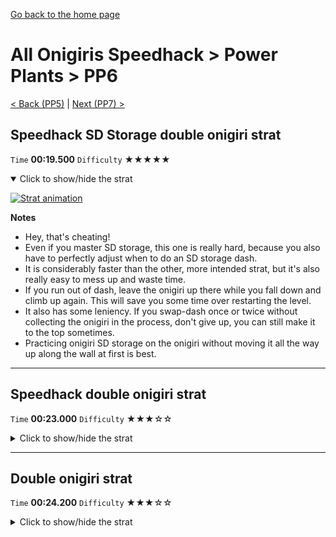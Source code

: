 [Go back to the home page](https://github.com/Doublevil/scbspeedrun)

# All Onigiris Speedhack > Power Plants > PP6

[< Back (PP5)](https://github.com/Doublevil/scbspeedrun/blob/main/levels/arb_sh/pp/PP5.md) | [Next (PP7) >](https://github.com/Doublevil/scbspeedrun/blob/main/levels/arb_sh/pp/PP7.md)

## Speedhack SD Storage double onigiri strat

`Time` **00:19.500** `Difficulty` ★★★★★
<details open>
  <summary>Click to show/hide the strat</summary>

  [![Strat animation](https://github.com/Doublevil/scbspeedrun/blob/main/media/levels/pp/PP6_S_SDSDoubleOnigiri.webp)](https://github.com/Doublevil/scbspeedrun/blob/main/media/levels/pp/PP6_S_SDSDoubleOnigiri.mp4?raw=true)

  **Notes**
  - Hey, that's cheating!
  - Even if you master SD storage, this one is really hard, because you also have to perfectly adjust when to do an SD storage dash.
  - It is considerably faster than the other, more intended strat, but it's also really easy to mess up and waste time.
  - If you run out of dash, leave the onigiri up there while you fall down and climb up again. This will save you some time over restarting the level.
  - It also has some leniency. If you swap-dash once or twice without collecting the onigiri in the process, don't give up, you can still make it to the top sometimes.
  - Practicing onigiri SD storage on the onigiri without moving it all the way up along the wall at first is best.
</details>

---
## Speedhack double onigiri strat

`Time` **00:23.000** `Difficulty` ★★★☆☆
<details>
  <summary>Click to show/hide the strat</summary>

  [![Strat animation](https://github.com/Doublevil/scbspeedrun/blob/main/media/levels/pp/PP6_S_DoubleOnigiri.webp)](https://github.com/Doublevil/scbspeedrun/blob/main/media/levels/pp/PP6_S_DoubleOnigiri.mp4?raw=true)
</details>

---
## Double onigiri strat

`Time` **00:24.200** `Difficulty` ★★★☆☆
<details>
  <summary>Click to show/hide the strat</summary>

  [![Strat animation](https://github.com/Doublevil/scbspeedrun/blob/main/media/levels/pp/PP6_DoubleOnigiriStrat.webp)](https://github.com/Doublevil/scbspeedrun/blob/main/media/levels/pp/PP6_DoubleOnigiriStrat.mp4?raw=true)

  **Notes**
  - It's hard to get in this fully optimized form, but if you slow down a little bit here and there, it shouldn't be too difficult.
</details>
